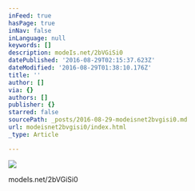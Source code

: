 ```yaml
---
inFeed: true
hasPage: true
inNav: false
inLanguage: null
keywords: []
description: modeIs.net/2bVGiSi0
datePublished: '2016-08-29T02:15:37.623Z'
dateModified: '2016-08-29T01:38:10.176Z'
title: ''
author: []
via: {}
authors: []
publisher: {}
starred: false
sourcePath: _posts/2016-08-29-modeisnet2bvgisi0.md
url: modeisnet2bvgisi0/index.html
_type: Article

---
```

![](https://the-grid-user-content.s3-us-west-2.amazonaws.com/b2f357c0-020f-454e-9015-1921943eaa7a.jpg)

modeIs.net/2bVGiSi0